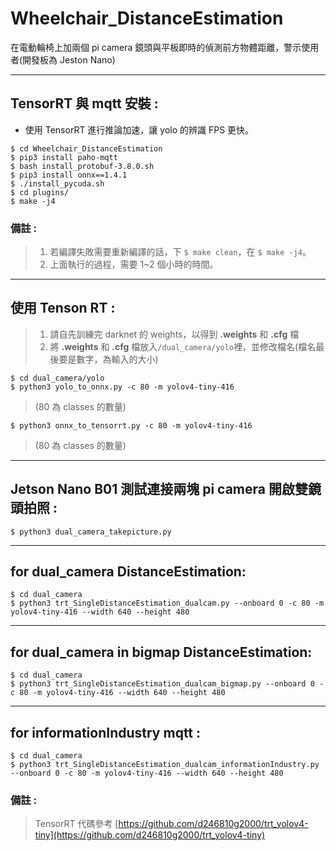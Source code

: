 # Wheelchair_DistanceEstimation
在電動輪椅上加兩個 pi camera 鏡頭與平板即時的偵測前方物體距離，警示使用者(開發板為 Jeston Nano)
***
## TensorRT 與 mqtt 安裝 :  
* 使用 TensorRT 進行推論加速，讓 yolo 的辨識 FPS 更快。  
```shell
$ cd Wheelchair_DistanceEstimation
$ pip3 install paho-mqtt
$ bash install_protobuf-3.8.0.sh
$ pip3 install onnx==1.4.1
$ ./install_pycuda.sh
$ cd plugins/
$ make -j4
```
### 備註 :  
> 1. 若編譯失敗需要重新編譯的話，下 ``` $ make clean ```，在 ``` $ make -j4 ```。  
> 2. 上面執行的過程，需要 1~2 個小時的時間。
***

## 使用 Tenson RT :
> 1. 請自先訓練完 darknet 的 weights，以得到 **.weights** 和 **.cfg** 檔
> 2. 將 **.weights** 和 **.cfg** 檔放入```/dual_camera/yolo```裡，並修改檔名(檔名最後要是數字，為輸入的大小)
```shell
$ cd dual_camera/yolo
$ python3 yolo_to_onnx.py -c 80 -m yolov4-tiny-416
```
> (80 為 classes 的數量)
```shell
$ python3 onnx_to_tensorrt.py -c 80 -m yolov4-tiny-416
```
> (80 為 classes 的數量)
***
## Jetson Nano B01 測試連接兩塊 pi camera 開啟雙鏡頭拍照 :
```shell
$ python3 dual_camera_takepicture.py
```
***
## for dual_camera DistanceEstimation:
```shell
$ cd dual_camera
$ python3 trt_SingleDistanceEstimation_dualcam.py --onboard 0 -c 80 -m yolov4-tiny-416 --width 640 --height 480
```
***
## for dual_camera in bigmap DistanceEstimation:
```shell
$ cd dual_camera
$ python3 trt_SingleDistanceEstimation_dualcam_bigmap.py --onboard 0 -c 80 -m yolov4-tiny-416 --width 640 --height 480
```
***
## for informationIndustry mqtt :
```shell
$ cd dual_camera
$ python3 trt_SingleDistanceEstimation_dualcam_informationIndustry.py --onboard 0 -c 80 -m yolov4-tiny-416 --width 640 --height 480
```
### 備註 :
> TensorRT 代碼參考 [https://github.com/d246810g2000/trt_yolov4-tiny](https://github.com/d246810g2000/trt_yolov4-tiny)
